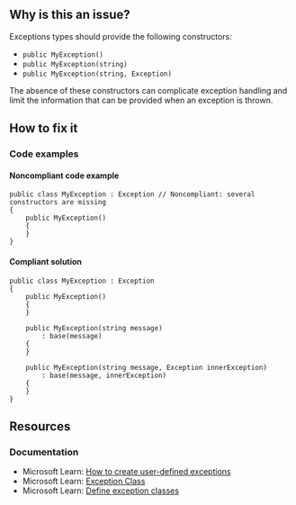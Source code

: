 ## Why is this an issue?

Exceptions types should provide the following constructors:

- `public MyException()`
- `public MyException(string)`
- `public MyException(string, Exception)`

The absence of these constructors can complicate exception handling and limit the information that can be provided when an exception is thrown.

## How to fix it

### Code examples

#### Noncompliant code example

    public class MyException : Exception // Noncompliant: several constructors are missing
    {
        public MyException()
        {
        }
    }

#### Compliant solution

    public class MyException : Exception
    {
        public MyException()
        {
        }
    
        public MyException(string message)
            : base(message)
        {
        }
    
        public MyException(string message, Exception innerException)
            : base(message, innerException)
        {
        }
    }

## Resources

### Documentation

- Microsoft Learn: [How to create
  user-defined exceptions](https://learn.microsoft.com/en-us/dotnet/standard/exceptions/how-to-create-user-defined-exceptions)
- Microsoft Learn: [Exception Class](https://learn.microsoft.com/en-us/dotnet/api/system.exception)
- Microsoft Learn: [Define
  exception classes](https://learn.microsoft.com/en-us/dotnet/csharp/fundamentals/exceptions/creating-and-throwing-exceptions#define-exception-classes)